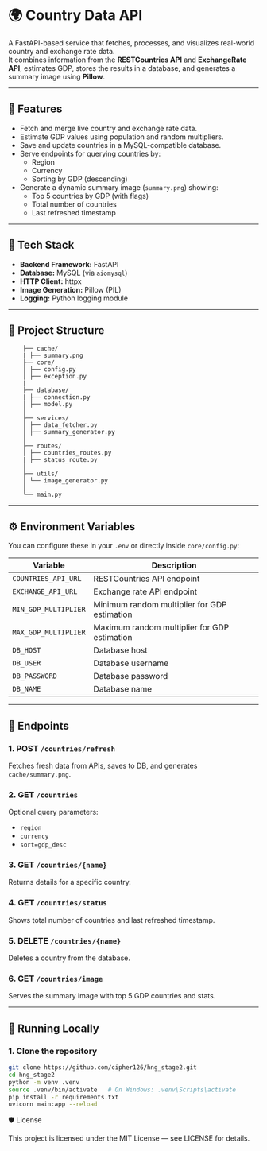 # 🌍 Country Data API

A FastAPI-based service that fetches, processes, and visualizes real-world country and exchange rate data.  
It combines information from the **RESTCountries API** and **ExchangeRate API**, estimates GDP, stores the results in a database, and generates a summary image using **Pillow**.

---

## 🚀 Features

- Fetch and merge live country and exchange rate data.
- Estimate GDP values using population and random multipliers.
- Save and update countries in a MySQL-compatible database.
- Serve endpoints for querying countries by:
  - Region
  - Currency
  - Sorting by GDP (descending)
- Generate a dynamic summary image (`summary.png`) showing:
  - Top 5 countries by GDP (with flags)
  - Total number of countries
  - Last refreshed timestamp

---

## 🧠 Tech Stack

- **Backend Framework:** FastAPI
- **Database:** MySQL (via `aiomysql`)
- **HTTP Client:** httpx
- **Image Generation:** Pillow (PIL)
- **Logging:** Python logging module

---

## 📁 Project Structure

```
    ├── cache/
    | ├── summary.png
    ├── core/
    │ ├── config.py
    │ ├── exception.py
    |
    ├── database/
    | ├── connection.py
    │ ├── model.py
    │
    ├── services/
    │ ├── data_fetcher.py
    │ ├── summary_generator.py
    │
    ├── routes/
    │ ├── countries_routes.py
    | ├── status_route.py
    │
    ├── utils/
    │ └── image_generator.py
    │
    └── main.py
```


---

## ⚙️ Environment Variables

You can configure these in your `.env` or directly inside `core/config.py`:

| Variable | Description |
|-----------|-------------|
| `COUNTRIES_API_URL` | RESTCountries API endpoint |
| `EXCHANGE_API_URL` | Exchange rate API endpoint |
| `MIN_GDP_MULTIPLIER` | Minimum random multiplier for GDP estimation |
| `MAX_GDP_MULTIPLIER` | Maximum random multiplier for GDP estimation |
| `DB_HOST` | Database host |
| `DB_USER` | Database username |
| `DB_PASSWORD` | Database password |
| `DB_NAME` | Database name |

---

## 🧩 Endpoints

### **1. POST `/countries/refresh`**
Fetches fresh data from APIs, saves to DB, and generates `cache/summary.png`.

### **2. GET `/countries`**
Optional query parameters:
- `region`
- `currency`
- `sort=gdp_desc`

### **3. GET `/countries/{name}`**
Returns details for a specific country.

### **4. GET `/countries/status`**
Shows total number of countries and last refreshed timestamp.

### **5. DELETE `/countries/{name}`**
Deletes a country from the database.

### **6. GET `/countries/image`**
Serves the summary image with top 5 GDP countries and stats.

---

## 🧪 Running Locally

### 1. Clone the repository
```bash
git clone https://github.com/cipher126/hng_stage2.git
cd hng_stage2
python -m venv .venv
source .venv/bin/activate   # On Windows: .venv\Scripts\activate
pip install -r requirements.txt
uvicorn main:app --reload
```

🛡️ License

This project is licensed under the MIT License — see LICENSE for details.